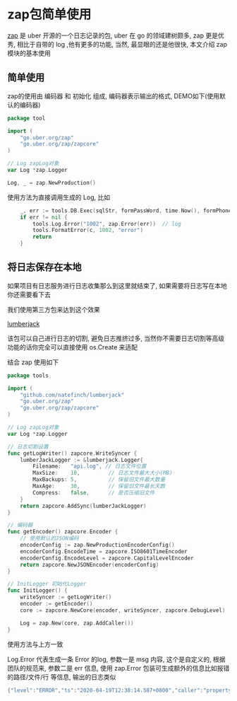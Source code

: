 # zap包简单使用

[zap](https://github.com/uber-go/zap) 是 uber 开源的一个日志记录的包, uber 在 go 的领域建树颇多, zap 更是优秀, 相比于自带的 log ,他有更多的功能, 当然, 最显眼的还是他很快, 本文介绍 zap 模块的基本使用

## 简单使用

zap的使用由 编码器 和 初始化 组成, 编码器表示输出的格式, DEMO如下(使用默认的编码器)

```go
package tool

import (
	"go.uber.org/zap"
	"go.uber.org/zap/zapcore"
)

// Log zapLog对象
var Log *zap.Logger

Log, _ = zap.NewProduction()
```

使用方法为直接调用生成的 Log, 比如

```go
	_, err := tools.DB.Exec(sqlStr, formPassWord, time.Now(), formPhone)
	if err != nil {
		tools.Log.Error("1002", zap.Error(err))  // log
		tools.FormatError(c, 1002, "error")
		return
	}
```

## 将日志保存在本地

如果项目有日志服务进行日志收集那么到这里就结束了, 如果需要将日志写在本地你还需要看下去

我们使用第三方包来达到这个效果

[lumberjack](https://github.com/natefinch/lumberjack)

该包可以自己进行日志的切割, 避免日志推挤过多, 当然你不需要日志切割等高级功能的话你完全可以直接使用 os.Create 来适配

结合 zap 使用如下

```go
package tools

import (
	"github.com/natefinch/lumberjack"
	"go.uber.org/zap"
	"go.uber.org/zap/zapcore"
)

// Log zapLog对象
var Log *zap.Logger

// 日志切割设置
func getLogWriter() zapcore.WriteSyncer {
	lumberJackLogger := &lumberjack.Logger{
		Filename:   "api.log", // 日志文件位置
		MaxSize:    10,         // 日志文件最大大小(MB)
		MaxBackups: 5,          // 保留旧文件最大数量
		MaxAge:     30,         // 保留旧文件最长天数
		Compress:   false,      // 是否压缩旧文件
	}
	return zapcore.AddSync(lumberJackLogger)
}

// 编码器
func getEncoder() zapcore.Encoder {
	// 使用默认的JSON编码
	encoderConfig := zap.NewProductionEncoderConfig()
	encoderConfig.EncodeTime = zapcore.ISO8601TimeEncoder
	encoderConfig.EncodeLevel = zapcore.CapitalLevelEncoder
	return zapcore.NewJSONEncoder(encoderConfig)
}

// InitLogger 初始化Logger
func InitLogger() {
	writeSyncer := getLogWriter()
	encoder := getEncoder()
	core := zapcore.NewCore(encoder, writeSyncer, zapcore.DebugLevel)

	Log = zap.New(core, zap.AddCaller())
}

```

使用方法与上方一致

Log.Error 代表生成一条 Error 的log, 参数一是 msg 内容, 这个是自定义的, 根据团队的规范来, 参数二是 err 信息, 使用 zap.Error 包装可生成额外的信息比如报错的路径/文件/行 等信息, 输出的日志类似

```go
{"level":"ERROR","ts":"2020-04-19T12:38:14.587+0800","caller":"property/view.go:464","msg":"1002","error":"Error 1054: Unknown column 'propertyid' in 'on clause'"}
```

